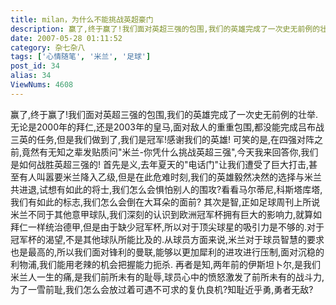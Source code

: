 ```yaml
---
title: milan，为什么不能挑战英超豪门
description: 赢了,终于赢了!我们面对英超三强的包围,我们的英雄完成了一次史无前例的壮举.无论是2000年的拜仁,还是2003年的皇马,面对敌人的重重包围,都没能完成吕布战三英的任务,但是我们做到了,我们是冠军!感谢我们的英雄! 可笑的是,在四强对阵之前,竟然有无知之辈发贴质问"米兰-你凭什么挑战英超三强",今天我来回答你,我们是如何战胜英超三强的!
date: 2007-05-28 01:11:52
category: 杂七杂八
tags: ['心情随笔', '米兰', '足球']
post_id: 34
alias: 34
ViewNums: 4608
---
```


赢了,终于赢了!我们面对英超三强的包围,我们的英雄完成了一次史无前例的壮举.无论是2000年的拜仁,还是2003年的皇马,面对敌人的重重包围,都没能完成吕布战三英的任务,但是我们做到了,我们是冠军!感谢我们的英雄! 可笑的是,在四强对阵之前,竟然有无知之辈发贴质问"米兰-你凭什么挑战英超三强",今天我来回答你,我们是如何战胜英超三强的! 首先是义,去年夏天的"电话门"让我们遭受了巨大打击,甚至有人叫嚣要米兰降入乙级,但是在此危难时刻,我们的英雄毅然决然的选择与米兰共进退,试想有如此的将士,我们怎么会惧怕别人的围攻?看看马尔蒂尼,科斯塔库塔,我们有如此的标志,我们怎么会倒在大耳朵的面前? 其次是智,正如足球周刊上所说米兰不同于其他意甲球队,我们深刻的认识到欧洲冠军杯拥有巨大的影响力,就算如拜仁一样统治德甲,但是由于缺少冠军杯,所以对于顶尖球星的吸引力是不够的.对于冠军杯的渴望,不是其他球队所能比及的.从球员方面来说,米兰对于球员智慧的要求也是最高的,所以我们面对锋利的曼联,能够以更加犀利的进攻进行压制,面对沉稳的利物浦,我们能用老辣的机会把握能力扼杀. 再者是知,两年前的伊斯坦卜尔,是我们米兰人一生的痛,是我们前所未有的耻辱,球员心中的愤怒激发了前所未有的战斗力,为了一雪前耻,我们怎么会放过着可遇不可求的复仇良机?知耻近乎勇,勇者无敌?

